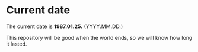 # Current date

The current date is **1987.01.25.** (YYYY.MM.DD.)

This repository will be good when the world ends, so we will know how long it lasted.